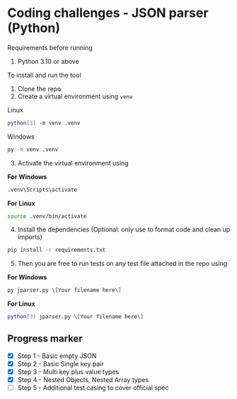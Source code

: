 # Coding challenges - JSON parser (Python)

Requirements before running
1. Python 3.10 or above

To install and run the tool

1. Clone the repo
2. Create a virtual environment using `venv`

Linux
```bash
python[3] -m venv .venv
```

Windows
```bash
py -m venv .venv
```
3. Activate the virtual environment using

**For Windows**

```bash
.venv\Scripts\activate
```

**For Linux**

```bash
source .venv/bin/activate
```

4. Install the dependencies (Optional: only use to format code and clean up imports)

```bash
pip install -r requirements.txt
```

5. Then you are free to run tests on any test file attached in the repo using

**For Windows**

```bash
py jparser.py \[Your filename here\]
```

**For Linux**

```bash
python[3] jparser.py \[Your filename here\]
```


## Progress marker
- [x] Step 1 - Basic empty JSON
- [x] Step 2 - Basic Single key pair
- [x] Step 3 - Multi key plus value types
- [x] Step 4 - Nested Objects, Nested Array types
- [ ] Step 5 - Additional test casing to cover official spec